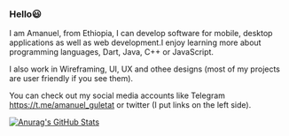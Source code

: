### Hello😃

   I am Amanuel, from Ethiopia,  I can develop software for mobile, desktop applications
   as well as web development.I enjoy learning more about programming languages, Dart, 
   Java, C++ or JavaScript.

  I also work in Wireframing, UI, UX and othee designs (most of my projects are user friendly if you see them).

  You can check out my social media accounts like Telegram https://t.me/amanuel_guletat 
  or twitter (I put links on the left side).

[![Anurag's GitHub Stats](https://github-readme-stats.vercel.app/api?username=amanuelongithub)](https://github.com/anuraghazra/github-readme-stats)
